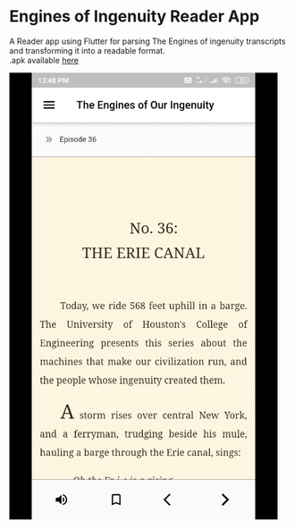 # Engines of Ingenuity Reader App

A Reader app using Flutter for parsing The Engines of ingenuity transcripts and transforming it into a readable format.  
.apk available [here](https://github.com/A5H1Q/Engines-of-Ingenuity-Transcript-Reader/releases)

![demo](screenshots/reader.gif)
